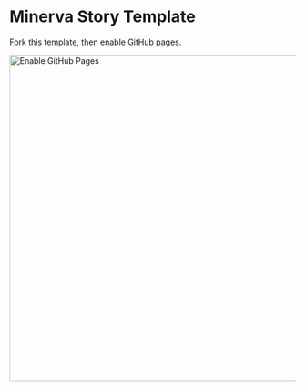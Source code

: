# Minerva Story Template

Fork this template, then enable GitHub pages.

<img width="573" alt="Enable GitHub Pages" src="https://github.com/thejohnhoffer/minerva-story-template/assets/9781588/62c112cf-4980-482f-9cea-8c07d77626c9">
